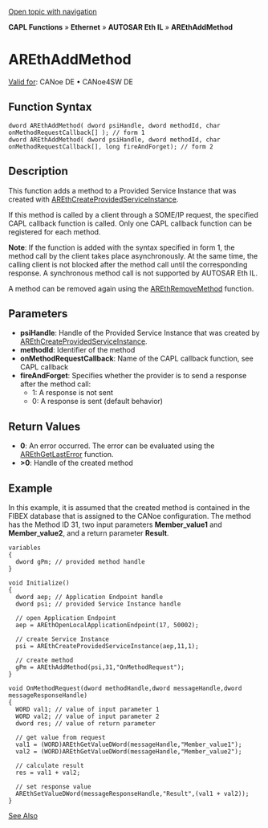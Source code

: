 [Open topic with navigation](../../../../../../CANoeDEFamily.htm#Topics/CAPLFunctions/IP/AUTOSARethIL/Functions/CAPLfunctionAREthAddMethod.md)

**CAPL Functions** » **Ethernet** » **AUTOSAR Eth IL** » **AREthAddMethod**

# AREthAddMethod

[Valid for](../../../../Shared/FeatureAvailability.md): CANoe DE • CANoe4SW DE

## Function Syntax

```
dword AREthAddMethod( dword psiHandle, dword methodId, char onMethodRequestCallback[] ); // form 1
dword AREthAddMethod( dword psiHandle, dword methodId, char onMethodRequestCallback[], long fireAndForget); // form 2
```

## Description

This function adds a method to a Provided Service Instance that was created with [AREthCreateProvidedServiceInstance](CAPLfunctionAREthCreateProvidedServiceInstance.md).

If this method is called by a client through a SOME/IP request, the specified CAPL callback function is called. Only one CAPL callback function can be registered for each method.

**Note**: If the function is added with the syntax specified in form 1, the method call by the client takes place asynchronously. At the same time, the calling client is not blocked after the method call until the corresponding response. A synchronous method call is not supported by AUTOSAR Eth IL.

A method can be removed again using the [AREthRemoveMethod](CAPLfunctionAREthRemoveMethod.md) function.

## Parameters

- **psiHandle**: Handle of the Provided Service Instance that was created by [AREthCreateProvidedServiceInstance](CAPLfunctionAREthCreateProvidedServiceInstance.md).
- **methodId**: Identifier of the method
- **onMethodRequestCallback**: Name of the CAPL callback function, see CAPL callback [<OnAREthMethodRequest>](CAPLfunctionOnAREthMethodRequest.md)
- **fireAndForget**: Specifies whether the provider is to send a response after the method call:
  - 1: A response is not sent
  - 0: A response is sent (default behavior)

## Return Values

- **0**: An error occurred. The error can be evaluated using the [AREthGetLastError](CAPLfunctionAREthGetLastError.md) function.
- **>0**: Handle of the created method

## Example

In this example, it is assumed that the created method is contained in the FIBEX database that is assigned to the CANoe configuration. The method has the Method ID 31, two input parameters **Member_value1** and **Member_value2**, and a return parameter **Result**.

```plaintext
variables
{
  dword gPm; // provided method handle
}

void Initialize()
{
  dword aep; // Application Endpoint handle
  dword psi; // provided Service Instance handle

  // open Application Endpoint
  aep = AREthOpenLocalApplicationEndpoint(17, 50002);

  // create Service Instance
  psi = AREthCreateProvidedServiceInstance(aep,11,1);

  // create method
  gPm = AREthAddMethod(psi,31,"OnMethodRequest");
}

void OnMethodRequest(dword methodHandle,dword messageHandle,dword messageResponseHandle)
{
  WORD val1; // value of input parameter 1
  WORD val2; // value of input parameter 2
  dword res; // value of return parameter

  // get value from request
  val1 = (WORD)AREthGetValueDWord(messageHandle,"Member_value1");
  val2 = (WORD)AREthGetValueDWord(messageHandle,"Member_value2");

  // calculate result
  res = val1 + val2;

  // set response value
  AREthSetValueDWord(messageResponseHandle,"Result",(val1 + val2));
}
```

[See Also](javascript:void(0);)